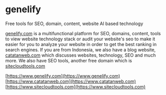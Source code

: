 # genelify
Free tools for SEO, domain, content, website AI based technology

[genelify.com](https://www.genelify.com) is a multifunctional platform for SEO, domains, content, tools to view website technology stack or audit your website's seo to make it easier for you to analyze your website in order to get the best ranking in search engines. If you are from Indonesia, we also have a blog website, [catatanweb.com](https://www.catatanweb.com) which discusses websites, technology, SEO and much more. We also have SEO tools, another free domain which is [sitecloudtools.com](https://www.sitecloudtools.com)

[https://www.genelify.com](https://www.genelify.com)
[https://www.catatanweb.com](https://www.catatanweb.com)
[https://www.sitecloudtools.com](https://www.sitecloudtools.com)

